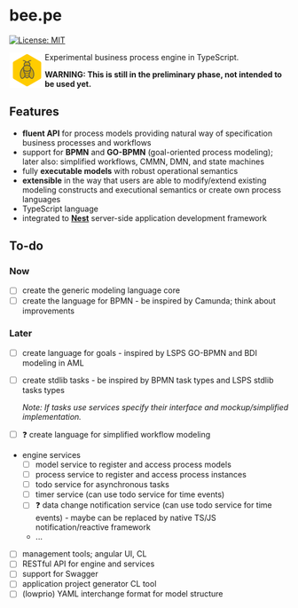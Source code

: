 # bee.**pe**

[![License: MIT](https://img.shields.io/badge/License-MIT-yellow.svg)](https://opensource.org/licenses/MIT)

<img src="icon.png" width="64" align="left"> Experimental business process engine in TypeScript.

**WARNING: This is still in the
preliminary phase, not intended to be used yet.**

## Features

- **fluent API** for process models providing natural way of specification
  business processes and workflows
- support for **BPMN** and **GO-BPMN** (goal-oriented process modeling); later
  also: simplified workflows, CMMN, DMN, and state machines
- fully **executable models** with robust operational semantics
- **extensible** in the way that users are able to modify/extend existing
  modeling constructs and executional semantics or create own process languages
- TypeScript language
- integrated to [**Nest**](https://nestjs.com/) server-side application
  development framework

## To-do

### Now

- [ ] create the generic modeling language core
- [ ] create the language for BPMN - be inspired by Camunda; think about
      improvements

### Later

- [ ] create language for goals - inspired by LSPS GO-BPMN and BDI modeling in
      AML
- [ ] create stdlib tasks - be inspired by BPMN task types and LSPS stdlib tasks
      types

  _Note: If tasks use services specify their interface and mockup/simplified
  implementation._

- [ ] :question: create language for simplified workflow modeling
- engine services
  - [ ] model service to register and access process models
  - [ ] process service to register and access process instances
  - [ ] todo service for asynchronous tasks
  - [ ] timer service (can use todo service for time events)
  - [ ] :question: data change notification service (can use todo service for
        time events) - maybe can be replaced by native TS/JS
        notification/reactive framework
  - ...
- [ ] management tools; angular UI, CL
- [ ] RESTful API for engine and services
- [ ] support for Swagger
- [ ] application project generator CL tool
- [ ] (lowprio) YAML interchange format for model structure
